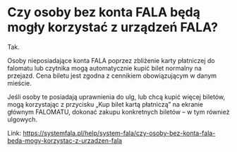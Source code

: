 # Czy osoby bez konta FALA będą mogły korzystać z urządzeń FALA?


Tak.


Osoby nieposiadające konta FALA poprzez zbliżenie karty płatniczej do falomatu lub czytnika mogą automatycznie kupić bilet normalny na przejazd. Cena biletu jest zgodna z cennikiem obowiązującym w danym mieście.


Jeśli osoby te posiadają uprawnienia do ulg, lub chcą kupić więcej biletów, mogą korzystając z przycisku „Kup bilet kartą płatniczą” na ekranie głównym FALOMATU, dokonać zakupu konkretnych biletów – w tym również ulgowych.




Link: https://systemfala.pl/help/system-fala/czy-osoby-bez-konta-fala-beda-mogy-korzystac-z-urzadzen-fala
